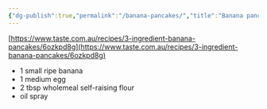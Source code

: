 ```yaml
---
{"dg-publish":true,"permalink":"/banana-pancakes/","title":"Banana pancakes","tags":["recipe"],"created":"2022-09-17","updated":"2022-09-17"}
---
```



[https://www.taste.com.au/recipes/3-ingredient-banana-pancakes/6ozkpd8g](https://www.taste.com.au/recipes/3-ingredient-banana-pancakes/6ozkpd8g)

- 1 small ripe banana
- 1 medium egg
- 2 tbsp wholemeal self-raising flour
- oil spray
